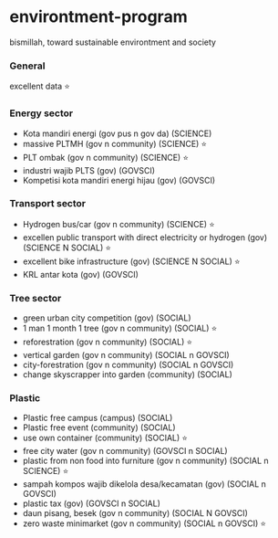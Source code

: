 # environtment-program
bismillah, toward sustainable environtment and society

### General
excellent data :star:

### Energy sector
- Kota mandiri energi (gov pus n gov da) (SCIENCE)
- massive PLTMH (gov n community) (SCIENCE) :star:
- PLT ombak (gov n community) (SCIENCE) :star:
- industri wajib PLTS (gov) (GOVSCI)
- Kompetisi kota mandiri energi hijau (gov) (GOVSCI)

### Transport sector
- Hydrogen bus/car (gov n community) (SCIENCE) :star:
- excellen public transport with direct electricity or hydrogen (gov) (SCIENCE N SOCIAL) :star:
- excellent bike infrastructure (gov) (SCIENCE N SOCIAL) :star:
- KRL antar kota (gov) (GOVSCI)
  
### Tree sector
- green urban city competition (gov) (SOCIAL)
- 1 man 1 month 1 tree (gov n community) (SOCIAL) :star:
- reforestration (gov n community) (SOCIAL) :star:
- vertical garden (gov n community) (SOCIAL n GOVSCI)
- city-forestration (gov n community) (SOCIAL n GOVSCI) 
- change skyscrapper into garden (community) (SOCIAL)

### Plastic
- Plastic free campus (campus) (SOCIAL)
- Plastic free event (community) (SOCIAL)
- use own container (community) (SOCIAL) :star:
- free city water (gov n community) (GOVSCI n SOCIAL) 
- plastic from non food into furniture (gov n community) (SOCIAL n SCIENCE) :star:
- sampah kompos wajib dikelola desa/kecamatan (gov) (SOCIAL n GOVSCI)
- plastic tax (gov) (GOVSCI n SOCIAL)
- daun pisang, besek (gov n community) (SOCIAL N GOVSCI) 
- zero waste minimarket (gov n community) (SOCIAL n GOVSCI) :star:
